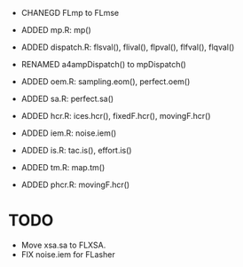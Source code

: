 
- CHANEGD FLmp to FLmse

- ADDED mp.R: mp()

- ADDED dispatch.R: flsval(), flival(), flpval(), flfval(), flqval()
- RENAMED a4ampDispatch() to mpDispatch()

- ADDED oem.R: sampling.eom(), perfect.oem()

- ADDED sa.R: perfect.sa()

- ADDED hcr.R: ices.hcr(), fixedF.hcr(), movingF.hcr()

- ADDED iem.R: noise.iem()

- ADDED is.R: tac.is(), effort.is()

- ADDED tm.R: map.tm()

- ADDED phcr.R: movingF.hcr()

# TODO

- Move xsa.sa to FLXSA.
- FIX noise.iem for FLasher
